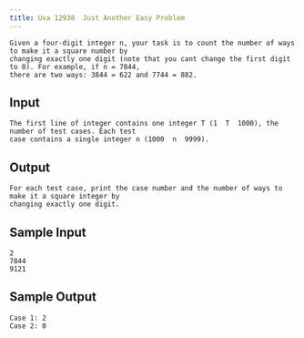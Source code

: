 ```yaml
---
title: Uva 12938  Just Another Easy Problem
---
```



```
Given a four-digit integer n, your task is to count the number of ways to make it a square number by
changing exactly one digit (note that you cant change the first digit to 0). For example, if n = 7844,
there are two ways: 3844 = 622 and 7744 = 882.
```

## Input

```
The first line of integer contains one integer T (1  T  1000), the number of test cases. Each test
case contains a single integer n (1000  n  9999).

```

## Output

```
For each test case, print the case number and the number of ways to make it a square integer by
changing exactly one digit.

```

## Sample Input

```
2
7844
9121

```

## Sample Output

```
Case 1: 2
Case 2: 0
```
